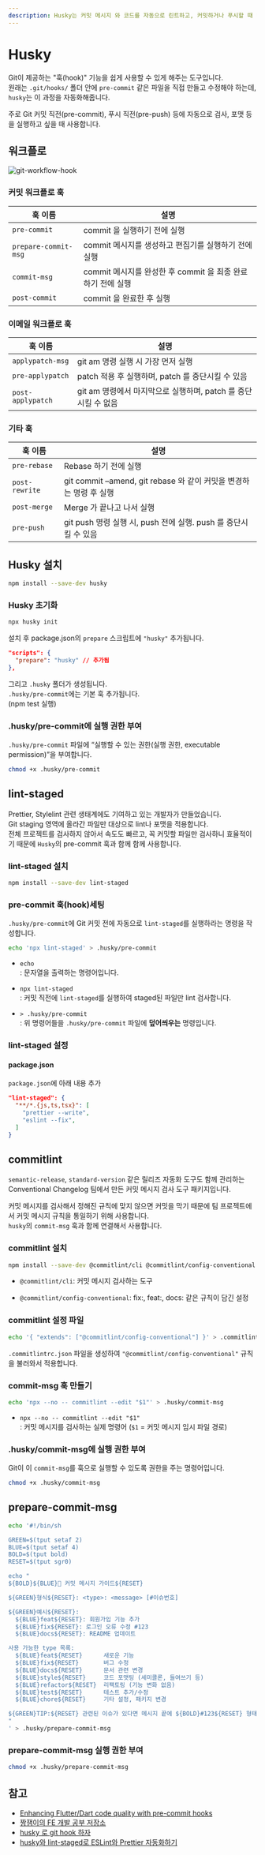 ```yaml
---
description: Husky는 커밋 메시지 와 코드를 자동으로 린트하고, 커밋하거나 푸시할 때 테스트를 실행하는 라이브러리입니다.
---
```


# Husky

Git이 제공하는 "훅(hook)" 기능을 쉽게 사용할 수 있게 해주는 도구입니다.\
원래는 `.git/hooks/` 폴더 안에 `pre-commit` 같은 파일을 직접 만들고 수정해야 하는데, `husky`는 이 과정을 자동화해줍니다.

주로 Git 커밋 직전(pre-commit), 푸시 직전(pre-push) 등에 자동으로 검사, 포맷 등을 실행하고 싶을 때 사용합니다.

## 워크플로

![git-workflow-hook](./img/git-workflow-hook.png)

### 커밋 워크플로 훅

| 훅 이름              | 설명                                                        |
| -------------------- | ----------------------------------------------------------- |
| `pre-commit`         | commit 을 실행하기 전에 실행                                |
| `prepare-commit-msg` | commit 메시지를 생성하고 편집기를 실행하기 전에 실행        |
| `commit-msg`         | commit 메시지를 완성한 후 commit 을 최종 완료하기 전에 실행 |
| `post-commit`        | commit 을 완료한 후 실행                                    |

### 이메일 워크플로 훅

| 훅 이름           | 설명                                                           |
| ----------------- | -------------------------------------------------------------- |
| `applypatch-msg`  | git am 명령 실행 시 가장 먼저 실행                             |
| `pre-applypatch`  | patch 적용 후 실행하며, patch 를 중단시킬 수 있음              |
| `post-applypatch` | git am 명령에서 마지막으로 실행하며, patch 를 중단시킬 수 없음 |

### 기타 훅

| 훅 이름        | 설명                                                               |
| -------------- | ------------------------------------------------------------------ |
| `pre-rebase`   | Rebase 하기 전에 실행                                              |
| `post-rewrite` | git commit –amend, git rebase 와 같이 커밋을 변경하는 명령 후 실행 |
| `post-merge`   | Merge 가 끝나고 나서 실행                                          |
| `pre-push`     | git push 명령 실행 시, push 전에 실행. push 를 중단시킬 수 있음    |

## Husky 설치

```bash
npm install --save-dev husky
```

### Husky 초기화

```bash
npx husky init
```

설치 후 package.json의 `prepare` 스크립트에 `"husky"` 추가됩니다.

```json
"scripts": {
  "prepare": "husky" // 추가됨
},
```

그리고 `.husky` 폴더가 생성됩니다.\
`.husky/pre-commit`에는 기본 훅 추가됩니다.\
(npm test 실행)

### .husky/pre-commit에 실행 권한 부여

`.husky/pre-commit` 파일에 “실행할 수 있는 권한(실행 권한, executable permission)”을 부여합니다.

```bash
chmod +x .husky/pre-commit
```

## lint-staged

Prettier, Stylelint 관련 생태계에도 기여하고 있는 개발자가 만들었습니다.\
Git staging 영역에 올라간 파일만 대상으로 lint나 포맷을 적용합니다.\
전체 프로젝트를 검사하지 않아서 속도도 빠르고, 꼭 커밋할 파일만 검사하니 효율적이기 때문에 `Husky`의 pre-commit 훅과 함께 함께 사용합니다.

### lint-staged 설치

```bash
npm install --save-dev lint-staged
```

### pre-commit 훅(hook)세팅

`.husky/pre-commit`에 Git 커밋 전에 자동으로 `lint-staged`를 실행하라는 명령을 작성합니다.

```bash
echo 'npx lint-staged' > .husky/pre-commit
```

- `echo`\
  : 문자열을 출력하는 명령어입니다.

- `npx lint-staged`\
  : 커밋 직전에 `lint-staged`를 실행하여 staged된 파일만 lint 검사합니다.

- `> .husky/pre-commit`\
  : 위 명령어들을 `.husky/pre-commit` 파일에 **덮어씌우는** 명령입니다.

### lint-staged 설정

#### package.json

`package.json`에 아래 내용 추가

```json
"lint-staged": {
  "**/*.{js,ts,tsx}": [
    "prettier --write",
    "eslint --fix",
  ]
}
```

## commitlint

`semantic-release`, `standard-version` 같은 릴리즈 자동화 도구도 함께 관리하는 Conventional Changelog 팀에서 만든 커밋 메시지 검사 도구 패키지입니다.

커밋 메시지를 검사해서 정해진 규칙에 맞지 않으면 커밋을 막기 때문에 팀 프로젝트에서 커밋 메시지 규칙을 통일하기 위해 사용합니다.\
`husky`의 `commit-msg` 훅과 함께 연결해서 사용합니다.

### commitlint 설치

```bash
npm install --save-dev @commitlint/cli @commitlint/config-conventional
```

- `@commitlint/cli`: 커밋 메시지 검사하는 도구

- `@commitlint/config-conventional`: fix:, feat:, docs: 같은 규칙이 담긴 설정

### commitlint 설정 파일

```bash
echo '{ "extends": ["@commitlint/config-conventional"] }' > .commitlintrc.json
```

`.commitlintrc.json` 파일을 생성하여 `"@commitlint/config-conventional"` 규칙을 불러와서 적용합니다.

### commit-msg 훅 만들기

```bash
echo 'npx --no -- commitlint --edit "$1"' > .husky/commit-msg
```

- `npx --no -- commitlint --edit "$1"`\
  : 커밋 메시지를 검사하는 실제 명령어 (`$1` = 커밋 메시지 임시 파일 경로)

### .husky/commit-msg에 실행 권한 부여

Git이 이 `commit-msg`를 훅으로 실행할 수 있도록 권한을 주는 명령어입니다.

```bash
chmod +x .husky/commit-msg
```

## prepare-commit-msg

```bash
echo '#!/bin/sh

GREEN=$(tput setaf 2)
BLUE=$(tput setaf 4)
BOLD=$(tput bold)
RESET=$(tput sgr0)

echo "
${BOLD}${BLUE}📝 커밋 메시지 가이드${RESET}

${GREEN}형식${RESET}: <type>: <message> [#이슈번호]

${GREEN}예시${RESET}:
  ${BLUE}feat${RESET}: 회원가입 기능 추가
  ${BLUE}fix${RESET}: 로그인 오류 수정 #123
  ${BLUE}docs${RESET}: README 업데이트

사용 가능한 type 목록:
  ${BLUE}feat${RESET}      새로운 기능
  ${BLUE}fix${RESET}       버그 수정
  ${BLUE}docs${RESET}      문서 관련 변경
  ${BLUE}style${RESET}     코드 포맷팅 (세미콜론, 들여쓰기 등)
  ${BLUE}refactor${RESET}  리팩토링 (기능 변화 없음)
  ${BLUE}test${RESET}      테스트 추가/수정
  ${BLUE}chore${RESET}     기타 설정, 패키지 변경

${GREEN}TIP:${RESET} 관련된 이슈가 있다면 메시지 끝에 ${BOLD}#123${RESET} 형태로 적어주세요.
"
' > .husky/prepare-commit-msg
```

### prepare-commit-msg 실행 권한 부여

```bash
chmod +x .husky/prepare-commit-msg
```

## 참고

- [Enhancing Flutter/Dart code quality with pre-commit hooks](https://dcm.dev/blog/2024/05/31/enhancing-dart-code-quality-with-pre-commit-hooks/)
- [짱잼이의 FE 개발 공부 저장소](https://jjang-j.tistory.com/121)
- [husky 로 git hook 하자](https://library.gabia.com/contents/8492/)
- [husky와 lint-staged로 ESLint와 Prettier 자동화하기](https://jhyeok.com/husky-with-lint-staged/)
